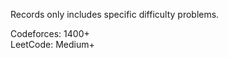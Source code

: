 Records only includes specific difficulty problems.<br>

Codeforces: 1400+ <br>
LeetCode: Medium+<br>

